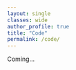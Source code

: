 ```yaml
---
layout: single
classes: wide
author_profile: true
title: "Code"
permalink: /code/
---
```


Coming...
